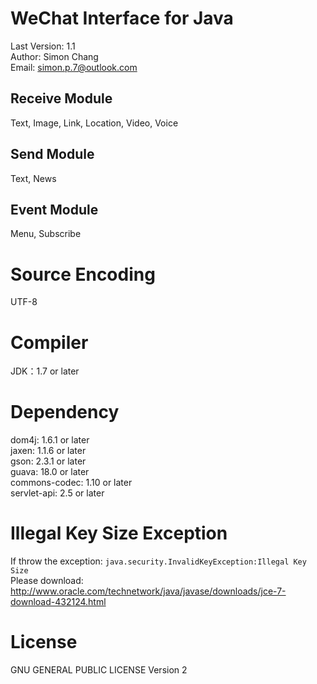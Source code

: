 WeChat Interface for Java
=========================
Last Version: 1.1<br>
Author: Simon Chang<br>
Email: simon.p.7@outlook.com

Receive Module
--------------
Text, Image, Link, Location, Video, Voice

Send Module
-----------
Text, News

Event Module
------------
Menu, Subscribe

Source Encoding
===============
UTF-8

Compiler
========
JDK：1.7 or later

Dependency
==========
dom4j: 1.6.1 or later<br>
jaxen: 1.1.6 or later<br>
gson: 2.3.1 or later<br>
guava: 18.0 or later<br>
commons-codec: 1.10 or later<br>
servlet-api: 2.5 or later


Illegal Key Size Exception
==========================
If throw the exception: `java.security.InvalidKeyException:Illegal Key Size`<br>
Please download: http://www.oracle.com/technetwork/java/javase/downloads/jce-7-download-432124.html


License
=======
GNU GENERAL PUBLIC LICENSE Version 2